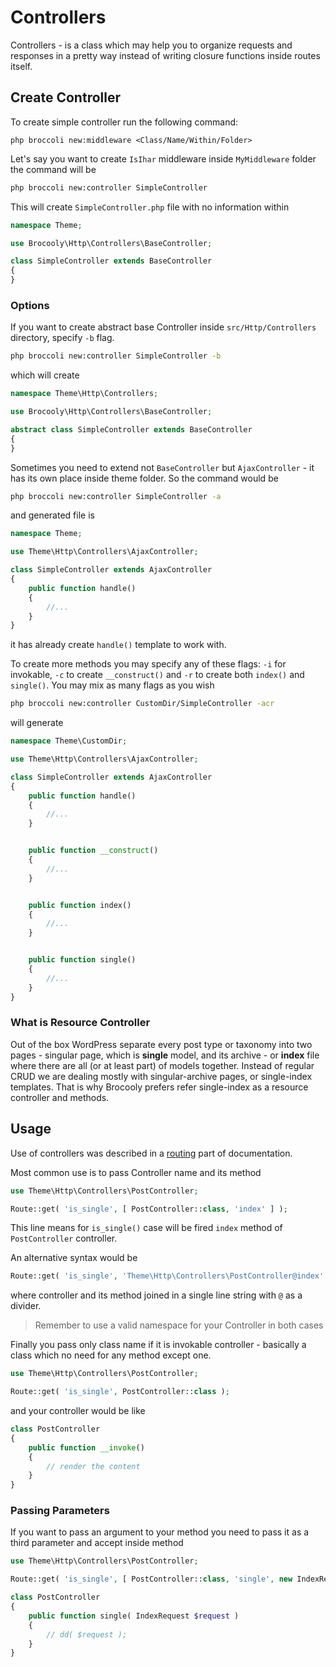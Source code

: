 # Controllers

Controllers - is a class which may help you to organize requests and responses in a pretty way instead of writing closure functions inside routes itself.

## Create Controller

To create simple controller run the following command:

```
php broccoli new:middleware <Class/Name/Within/Folder>
```

Let's say you want to create `IsIhar` middleware inside `MyMiddleware` folder the command will be

```bash
php broccoli new:controller SimpleController
```

This will create `SimpleController.php` file with no information within

```php
namespace Theme;

use Brocooly\Http\Controllers\BaseController;

class SimpleController extends BaseController
{
}
```

### Options

If you want to create abstract base Controller inside `src/Http/Controllers` directory, specify `-b` flag.

```bash
php broccoli new:controller SimpleController -b
```

which will create

```php
namespace Theme\Http\Controllers;

use Brocooly\Http\Controllers\BaseController;

abstract class SimpleController extends BaseController
{
}
```

Sometimes you need to extend not `BaseController` but `AjaxController` - it has its own place inside theme folder. So the command would be 

```bash
php broccoli new:controller SimpleController -a
```

and generated file is

```php
namespace Theme;

use Theme\Http\Controllers\AjaxController;

class SimpleController extends AjaxController
{
	public function handle()
	{
		//...
	}
}
```

it has already create `handle()` template to work with.

To create more methods you may specify any of these flags: `-i` for invokable, `-c` to create `__construct()` and `-r` to create both `index()` and `single()`. You may mix as many flags as you wish

```bash
php broccoli new:controller CustomDir/SimpleController -acr
```

will generate

```php
namespace Theme\CustomDir;

use Theme\Http\Controllers\AjaxController;

class SimpleController extends AjaxController
{
	public function handle()
	{
		//...
	}


	public function __construct()
	{
		//...
	}


	public function index()
	{
		//...
	}


	public function single()
	{
		//...
	}
}
```

### What is Resource Controller

Out of the box WordPress separate every post type or taxonomy into two pages - singular page, which is **single** model, and its archive - or **index** file where there are all (or at least part) of models together. Instead of regular CRUD we are dealing mostly with singular-archive pages, or single-index templates. That is why Brocooly prefers refer single-index as a resource controller and methods.

## Usage

Use of controllers was described in a [routing](getting-started/routing.md) part of documentation.

Most common use is to pass Controller name and its method

```php
use Theme\Http\Controllers\PostController;

Route::get( 'is_single', [ PostController::class, 'index' ] );
```

This line means for `is_single()` case will be fired `index` method of `PostController` controller.

An alternative syntax would be

```php
Route::get( 'is_single', 'Theme\Http\Controllers\PostController@index' );
```

where controller and its method joined in a single line string with `@` as a divider.

> Remember to use a valid namespace for your Controller in both cases

Finally you pass only class name if it is invokable controller - basically a class which no need for any method except one.

```php
use Theme\Http\Controllers\PostController;

Route::get( 'is_single', PostController::class );
```

and your controller would be like

```php
class PostController
{
    public function __invoke()
    {
        // render the content
    }
}
```

### Passing Parameters

If you want to pass an argument to your method you need to pass it as a third parameter and accept inside method

```php
use Theme\Http\Controllers\PostController;

Route::get( 'is_single', [ PostController::class, 'single', new IndexRequest() ] );
```

```php
class PostController
{
    public function single( IndexRequest $request )
    {
        // dd( $request );
    }
}
```